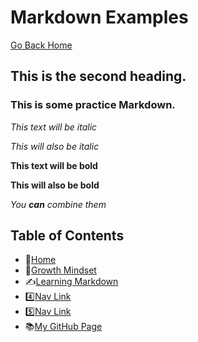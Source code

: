 # Markdown Examples

[Go Back Home](/README.md)

## This is the second heading.
### This is some practice Markdown.

*This text will be italic*

_This will also be italic_

**This text will be bold**

__This will also be bold__

_You **can** combine them_


## **Table of Contents**
- 🏡[Home](/README.md)
- 💭[Growth Mindset](/growthmindset.md)
- ✍️[Learning Markdown](/learningmarkdown.md)
- 4️⃣[Nav Link](/learningmarkdown.md)
- 5️⃣[Nav Link](/learningmarkdown.md)
- 📚[My GitHub Page](https://github.com/mistidinzy)
